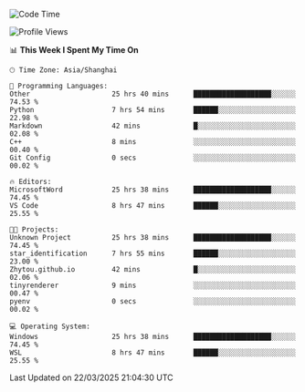 <!--START_SECTION:waka-->
![Code Time](http://img.shields.io/badge/Code%20Time-2%2C444%20hrs%2031%20mins-blue)

![Profile Views](http://img.shields.io/badge/Profile%20Views-1-blue)

📊 **This Week I Spent My Time On** 

```text
🕑︎ Time Zone: Asia/Shanghai

💬 Programming Languages: 
Other                    25 hrs 40 mins      ███████████████████░░░░░░   74.53 % 
Python                   7 hrs 54 mins       ██████░░░░░░░░░░░░░░░░░░░   22.98 % 
Markdown                 42 mins             █░░░░░░░░░░░░░░░░░░░░░░░░   02.08 % 
C++                      8 mins              ░░░░░░░░░░░░░░░░░░░░░░░░░   00.40 % 
Git Config               0 secs              ░░░░░░░░░░░░░░░░░░░░░░░░░   00.02 % 

🔥 Editors: 
MicrosoftWord            25 hrs 38 mins      ███████████████████░░░░░░   74.45 % 
VS Code                  8 hrs 47 mins       ██████░░░░░░░░░░░░░░░░░░░   25.55 % 

🐱‍💻 Projects: 
Unknown Project          25 hrs 38 mins      ███████████████████░░░░░░   74.45 % 
star_identification      7 hrs 55 mins       ██████░░░░░░░░░░░░░░░░░░░   23.00 % 
Zhytou.github.io         42 mins             █░░░░░░░░░░░░░░░░░░░░░░░░   02.06 % 
tinyrenderer             9 mins              ░░░░░░░░░░░░░░░░░░░░░░░░░   00.47 % 
pyenv                    0 secs              ░░░░░░░░░░░░░░░░░░░░░░░░░   00.02 % 

💻 Operating System: 
Windows                  25 hrs 38 mins      ███████████████████░░░░░░   74.45 % 
WSL                      8 hrs 47 mins       ██████░░░░░░░░░░░░░░░░░░░   25.55 % 
```


 Last Updated on 22/03/2025 21:04:30 UTC
<!--END_SECTION:waka-->